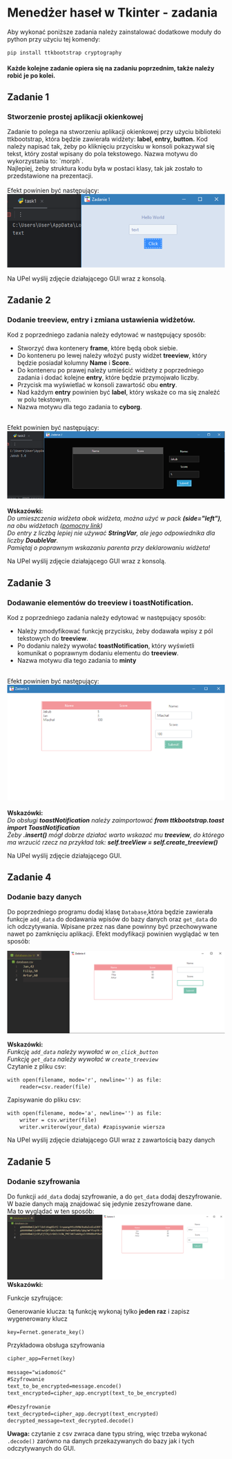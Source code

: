# Menedżer haseł w Tkinter - zadania
Aby wykonać poniższe zadania należy zainstalować dodatkowe moduły do python przy użyciu tej komendy:
```
pip install ttkbootstrap cryptography
```
<h4>Każde kolejne zadanie opiera się na zadaniu poprzednim, także należy robić je po kolei.</h4>

<h2>Zadanie 1</h2>
<h3>Stworzenie prostej aplikacji okienkowej</h3>
Zadanie to polega na stworzeniu aplikacji okienkowej przy użyciu biblioteki ttkbootstrap, która będzie zawierała
widżety: <b>label, entry, button.</b>
Kod należy napisać tak, żeby po kliknięciu przycisku w konsoli pokazywał się tekst, który został wpisany do pola tekstowego. Nazwa motywu do wykorzystania to: `morph`.
</br>
Najlepiej, żeby struktura kodu była w postaci klasy, tak jak  zostało to przedstawione na prezentacji.
</br><br>
Efekt powinien być następujący:</br>

<img title="Zadanie 4" src="images/task1.png">
<br> 

Na UPel wyślij zdjęcie działającego GUI wraz z konsolą.


<h2>Zadanie 2</h2>
<h3>Dodanie treeview, entry i zmiana ustawienia widżetów.</h3>

Kod z poprzedniego zadania należy edytować w następujący sposób:
<ul>
<li>Stworzyć dwa kontenery <b>frame</b>, które będą obok siebie. </li>
<li>Do konteneru po lewej należy włożyć pusty widżet <b>treeview</b>, który będzie posiadał kolumny <b>Name</b> i <b>Score</b>.</li>
<li>Do konteneru po prawej należy umieścić widżety z poprzedniego zadania i dodać kolejne <b>entry</b>, które będzie przymojwało liczby.</li>
<li>Przycisk ma wyświetlać w konsoli zawartość obu <b>entry</b>.</li>
<li>Nad każdym <b>entry</b> powinien być <b>label</b>, który wskaże co ma się znaleźć w polu tekstowym.</li>
<li>Nazwa motywu dla tego zadania to <b>cyborg</b>.</li>
</ul>
<br>
Efekt powinien być następujący:<br>
<img title="Zadanie 4" src="images/task2.png">
<br>
<br>
<b>Wskazówki:</b>
<br>
<i>Do umieszczenia widżeta obok widżeta, można użyć w pack <b>(side="left")</b>, na obu widżetach (<a href="https://www.pythontutorial.net/tkinter/tkinter-pack/">pomocny link</a>)</i>
<br>
<i>Do entry z liczbą lepiej nie używać <b>StringVar</b>, ale jego odpowiednika dla liczby <b>DoubleVar</b>.</i>
<br> 
<i>Pamiętaj o poprawnym wskazaniu parenta przy deklarowaniu widżeta!</i>
<br>

Na UPel wyślij zdjęcie działającego GUI wraz z konsolą.

<h2>Zadanie 3</h2>
<h3>Dodawanie elementów do treeview i toastNotification.</h3>

Kod z poprzedniego zadania należy edytować w następujący sposób:
<ul>
<li>Należy zmodyfikować funkcję przycisku, żeby dodawała wpisy z pól tekstowych do <b>treeview</b>.</li>
<li>Po dodaniu należy wywołać <b>toastNotification</b>, który wyświetli komunikat o poprawnym dodaniu elementu do <b>treeview</b>.</li>
<li>Nazwa motywu dla tego zadania to <b>minty</b></li>
</ul>
<br>
Efekt powinien być następujący:<br>
<img title="Zadanie 4" src="images/task3.png">
<br>
<br>
<b>Wskazówki:</b>
<br>
<i>Do obsługi <b>toastNotification</b> należy zaimportować <b>from ttkbootstrap.toast import ToastNotification</b></i>
<br>
<i>Żeby <b>.insert()</b> mógł dobrze działać warto wskazać mu <b>treeview</b>, do którego ma wrzucić rzecz na przykład tak: <b>self.treeView = self.create_treeview()</b></i>
<br>

Na UPel wyślij zdjęcie działającego GUI.






<h2>Zadanie 4</h2>
<h3>Dodanie bazy danych</h3>

Do poprzedniego programu dodaj klasę `Database`,która będzie zawierała funkcje `add_data` do dodawania wpisów do bazy danych oraz `get_data` do ich odczytywania. Wpisane przez nas dane powinny być przechowywane nawet po zamknięciu aplikacji.
Efekt modyfikacji powinien wyglądać w ten sposób:

<img title="Zadanie 4" src="images/task4.png">

<b>Wskazówki:</b>
<br>
<i>Funkcję `add_data` należy wywołać w `on_click_button`</i>
<br>
<i>Funkcję `get_data` należy wywołać w `create_treeview`</i>
<br>
Czytanie z pliku csv:

```
with open(filename, mode='r', newline='') as file:
    reader=csv.reader(file)
```
Zapisywanie do pliku csv:

```
with open(filename, mode='a', newline='') as file:
    writer = csv.writer(file)
    writer.writerow(your_data) #zapisywanie wiersza
```
Na UPel wyślij zdjęcie działającego GUI wraz z zawartością bazy danych
<h2>Zadanie 5</h2>
<h3>Dodanie szyfrowania</h3>

Do funkcji `add_data` dodaj szyfrowanie, a do `get_data` dodaj deszyfrowanie. W bazie danych mają znajdować się jedynie zeszyfrowane dane. <br>
Ma to wyglądać w ten sposób:
<br>
<img title="Zadanie 5" src="images/task5.png">
<b>Wskazówki:</b>

Funkcje szyfrujące:

Generowanie klucza: tą funkcję wykonaj tylko <b>jeden raz</b> i zapisz wygenerowany klucz

```
key=Fernet.generate_key()
```
Przykładowa obsługa szyfrowania

```
cipher_app=Fernet(key)

message="wiadomość"
#Szyfrowanie
text_to_be_encrypted=message.encode()
text_encrypted=cipher_app.encrypt(text_to_be_encrypted)

#Deszyfrowanie
text_decrypted=cipher_app.decrypt(text_encrypted)
decrypted_message=text_decrypted.decode()
```
<b>Uwaga:</b>
czytanie z csv zwraca dane typu string, więc trzeba wykonać  `.decode()` zarówno na danych przekazywanych do bazy jak i tych odczytywanych do GUI. 
